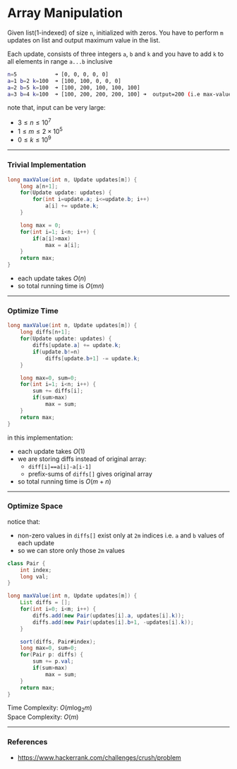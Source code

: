 # Array Manipulation

Given list(1-indexed) of size `n`, initialized with zeros. You have to 
perform `m` updates on list and output maximum value in the list.

Each update, consists of three integers `a`, `b` and `k` and you have to add `k` to
all elements in range `a...b` inclusive

```bash
n=5            ➜ [0, 0, 0, 0, 0]
a=1 b=2 k=100  ➜ [100, 100, 0, 0, 0]
a=2 b=5 k=100  ➜ [100, 200, 100, 100, 100]
a=3 b=4 k=100  ➜ [100, 200, 200, 200, 100] ➜  output=200 (i.e max-value)
```

note that, input can be very large:  
* $3 \leq n \leq 10^7$
* $1 \leq m \leq 2 \times 10^5$
* $0 \leq k \leq 10^9$

---

### Trivial Implementation

```java
long maxValue(int n, Update updates[m]) {
    long a[n+1];
    for(Update update: updates) {
        for(int i=update.a; i<=update.b; i++)
            a[i] += update.k;
    }

    long max = 0;
    for(int i=1; i<n; i++) {
        if(a[i]>max)
            max = a[i];
    }
    return max;
}
```

* each update takes $O(n)$
* so total running time is $O(mn)$

---

### Optimize Time

```java
long maxValue(int n, Update updates[m]) {
    long diffs[n+1];
    for(Update update: updates) {
        diffs[update.a] += update.k;
        if(update.b!=n)
            diffs[update.b+1] -= update.k;
    }

    long max=0, sum=0;
    for(int i=1; i<n; i++) {
        sum += diffs[i];
        if(sum>max)
            max = sum;
    }
    return max;
}
```

in this implementation:
* each update takes $O(1)$
* we are storing diffs instead of original array: 
    * `diff[i]==a[i]-a[i-1]`
    * prefix-sums of `diffs[]` gives original array
* so total running time is $O(m+n)$

---

### Optimize Space

notice that: 
* non-zero values in `diffs[]` exist only at `2m` indices i.e. `a` and `b` values of each update
* so we can store only those `2m` values

```java
class Pair {
    int index;
    long val;
}

long maxValue(int n, Update updates[m]) {
    List diffs = [];
    for(int i=0; i<m; i++) {
        diffs.add(new Pair(updates[i].a, updates[i].k));
        diffs.add(new Pair(updates[i].b+1, -updates[i].k));
    }

    sort(diffs, Pair#index);
    long max=0, sum=0;
    for(Pair p: diffs) {
        sum += p.val;
        if(sum>max)
            max = sum;
    }
    return max;
}
```

Time Complexity: $O(m \log_2 m)$  
Space Complexity: $O(m)$

---

### References

* <https://www.hackerrank.com/challenges/crush/problem>
